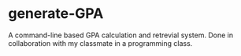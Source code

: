 # generate-GPA
A command-line based GPA calculation and retrevial system. Done in collaboration with my classmate in a programming class.
